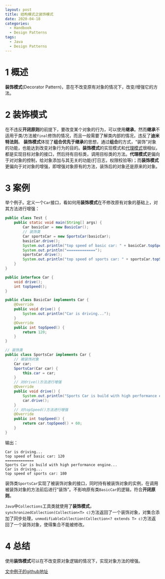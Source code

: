 ```yaml
---
layout: post
title: 结构模式之装饰模式
date: 2020-04-18
categories:
  - Handbook
  - Design Patterns
tags:
  - Java
  - Design Patterns
---
```


# 1 概述

**装饰模式**(Decorator Pattern)，意在不改变原有对象的情况下，改变/增强它的方法。

# 2 装饰模式

在不违反**开闭原则**的前提下，要改变某个对象的行为，可以使用**继承**。然而**继承**不适用于类/方法被`final`修饰的情况，而且一般需要了解类内部的情况，违反了**迪米特法则**。
**装饰模式**体现了**组合优先于继承**的思想，通过**组合**的方式，“装饰”对象的功能，也能达到改变对象行为的目的。**装饰模式**的实现模式和[代理模式](https://nightfield.com.cn/index.php/archives/131/)很相似，都是实现目标对象的接口，然后持有目标类，调用目标类的方法。**代理模式**更偏向于对对象的控制，给对象添加与其无关的功能(打日志，权限校验等)；而**装饰模式**更偏向于对对象的增强，即增强对象原有的方法，装饰后的对象还是原来的对象。

# 3 案例

举个例子。定义一个`Car`接口，看如何用**装饰模式**在不修改原有对象的基础上，对其方法进行增强：
~~~java
public class Test {
    public static void main(String[] args) {
        Car basicCar = new BasicCar();
        // 装饰类
        Car sportsCar = new SportsCar(basicCar);
        basicCar.drive();
        System.out.println("top speed of basic car: " + basicCar.topSpeed());
        System.out.println("=============");
        sportsCar.drive();
        System.out.println("top speed of sports car: " + sportsCar.topSpeed());
    }
}

public interface Car {
    void drive();
    int topSpeed();
}

public class BasicCar implements Car {
    @Override
    public void drive() {
        System.out.println("Car is driving...");
    }
    @Override
    public int topSpeed() {
        return 120;
    }
}

// 装饰类
public class SportsCar implements Car {
    // 被装饰对象
    Car car;
    SportsCar(Car car) {
        this.car = car;
    }
    // 对drive()方法进行增强
    @Override
    public void drive() {
        System.out.println("Sports Car is build with high performance engine...");
        car.drive();
    }
    // 对topSpeed()方法进行增强
    @Override
    public int topSpeed() {
        return car.topSpeed() + 60;
    }
}
~~~

输出：
~~~
Car is driving...
top speed of basic car: 120
=============
Sports Car is build with high performance engine...
Car is driving...
top speed of sports car: 180
~~~

装饰类`SportsCar`实现了被装饰对象的接口，同时持有被装饰对象的实例，在调用被装饰对象的方法前后进行“装饰”。不影响原有类`BasicCar`的逻辑，符合**开闭原则**。

`Java`中`Collections`工具类就使用了**装饰模式**，`synchronizedCollection(Collection<T> c)`方法返回了一个装饰对象，对集合添加了同步处理，`unmodifiableCollection(Collection<? extends T> c)`方法返回了一个装饰对象，使得集合不能被修改。

# 4 总结

使用**装饰模式**可以在不改变原对象逻辑的情况下，实现对象方法的增强。

[文中例子的github地址](https://github.com/chingjustwe/designPattern)